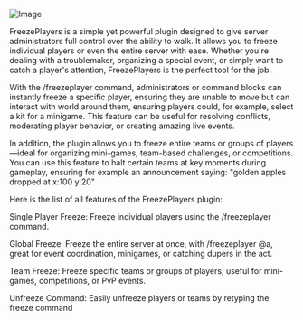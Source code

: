  ![Image](https://github.com/user-attachments/assets/491d77a9-2ad4-401a-acfc-fc88f8a9c3d2)

FreezePlayers is a simple yet powerful plugin designed to give server administrators full control over the ability to walk. 
It allows you to freeze individual players or even the entire server with ease. Whether you're dealing with a troublemaker, 
organizing a special event, or simply want to catch a player's attention, FreezePlayers is the perfect tool for the job.

With the /freezeplayer command, administrators or command blocks can instantly freeze a specific player, ensuring they are unable to 
move but can interact with world around them, ensuring players could, for example, select a kit for a minigame. This feature can be useful for resolving conflicts, moderating player behavior, or creating amazing live events.

In addition, the plugin allows you to freeze entire teams or groups of players—ideal for organizing mini-games, 
team-based challenges, or competitions. You can use this feature to halt certain teams at key moments during
gameplay, ensuring for example an announcement saying: "golden apples dropped at x:100 y:20"

Here is the list of all features of the FreezePlayers plugin:

Single Player Freeze: Freeze individual players using the /freezeplayer <player> command.

Global Freeze: Freeze the entire server at once, with /freezeplayer @a, great for event coordination, minigames, or catching dupers in the act.

Team Freeze: Freeze specific teams or groups of players, useful for mini-games, competitions, or PvP events.

Unfreeze Command: Easily unfreeze players or teams by retyping the freeze command

